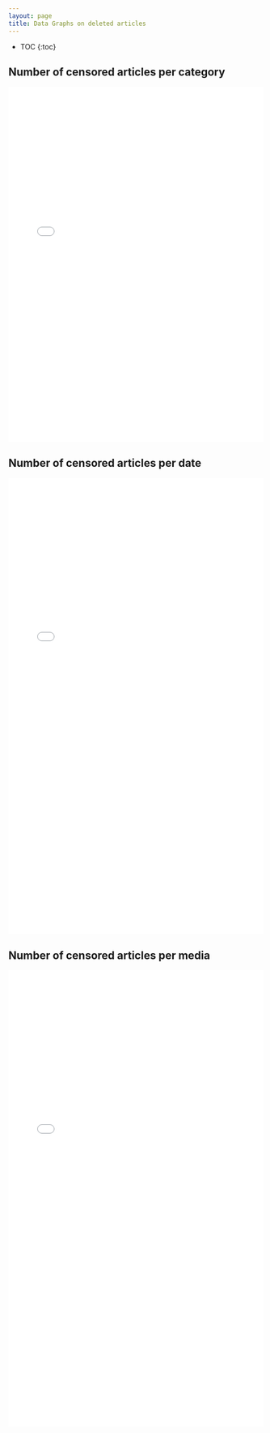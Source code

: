 ```yaml
---
layout: page
title: Data Graphs on deleted articles
---
```


* TOC
{:toc}

## Number of censored articles per category

<iframe src="/website-nCovMemory-analysis/graphs/censored/censored_graph_category.html" height="700px" width="100%" style="border:none;"> </iframe>


## Number of censored articles per date

<iframe src="/website-nCovMemory-analysis/graphs/censored/censored_graph_date.html" height="900px" width="100%" style="border:none;"> </iframe>

## Number of censored articles per media

<iframe src="/website-nCovMemory-analysis/graphs/censored/censored_graph_media.html" height="900px" width="100%" style="border:none;"> </iframe>
